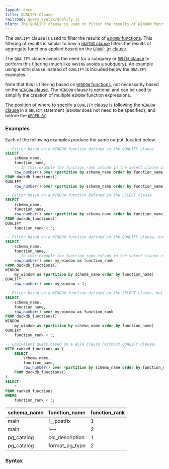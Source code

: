 ```yaml
---
layout: docu
title: QUALIFY Clause
railroad: query_syntax/qualify.js
blurb: The QUALIFY clause is used to filter the results of WINDOW functions.
---
```


The `QUALIFY` clause is used to filter the results of [`WINDOW` functions](../../sql/window_functions). This filtering of results is similar to how a [`HAVING` clause](../../sql/query_syntax/having) filters the results of aggregate functions applied based on the [`GROUP BY` clause](../../sql/query_syntax/groupby). 

The `QUALIFY` clause avoids the need for a subquery or [WITH clause](../../sql/query_syntax/with) to perform this filtering (much like `HAVING` avoids a subquery). An example using a `WITH` clause instead of `QUALIFY` is included below the `QUALIFY` examples.

Note that this is filtering based on [`WINDOW` functions](../../sql/window_functions), not necessarily based on the [`WINDOW` clause](../../sql/query_syntax/window). The `WINDOW` clause is optional and can be used to simplify the creation of multiple `WINDOW` function expressions. 

The position of where to specify a `QUALIFY` clause is following the [`WINDOW` clause](../../sql/query_syntax/window) in a `SELECT` statement (`WINDOW` does not need to be specified), and before the [`ORDER BY`](../../sql/query_syntax/orderby).

### Examples

Each of the following examples produce the same output, located below.

```sql
-- Filter based on a WINDOW function defined in the QUALIFY clause
SELECT 
    schema_name, 
    function_name, 
    -- In this example the function_rank column in the select clause is for reference 
    row_number() over (partition by schema_name order by function_name) as function_rank 
FROM duckdb_functions() 
QUALIFY 
    row_number() over (partition by schema_name order by function_name) < 3;

-- Filter based on a WINDOW function defined in the SELECT clause
SELECT 
    schema_name, 
    function_name, 
    row_number() over (partition by schema_name order by function_name) as function_rank 
FROM duckdb_functions() 
QUALIFY 
    function_rank < 3;

-- Filter based on a WINDOW function defined in the QUALIFY clause, but using the WINDOW clause
SELECT 
    schema_name, 
    function_name, 
    -- In this example the function_rank column in the select clause is for reference 
    row_number() over my_window as function_rank 
FROM duckdb_functions() 
WINDOW
    my_window as (partition by schema_name order by function_name)
QUALIFY 
    row_number() over my_window < 3;

-- Filter based on a WINDOW function defined in the SELECT clause, but using the WINDOW clause
SELECT 
    schema_name, 
    function_name, 
    row_number() over my_window as function_rank 
FROM duckdb_functions() 
WINDOW
    my_window as (partition by schema_name order by function_name)
QUALIFY 
    function_rank < 3;

-- Equivalent query based on a WITH clause (without QUALIFY clause)
WITH ranked_functions as (
    SELECT 
        schema_name, 
        function_name, 
        row_number() over (partition by schema_name order by function_name) as function_rank 
    FROM duckdb_functions() 
)
SELECT
    *
FROM ranked_functions
WHERE
    function_rank < 3;
```

| schema_name |  function_name  | function_rank |
|:---|:---|:---|
| main        | !__postfix      | 1             |
| main        | !~~             | 2             |
| pg_catalog  | col_description | 1             |
| pg_catalog  | format_pg_type  | 2             |

### Syntax
<div id="rrdiagram"></div>
